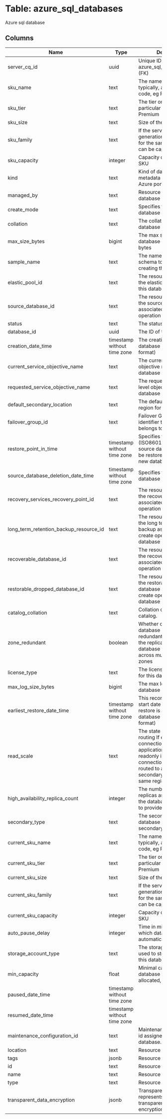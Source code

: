 
# Table: azure_sql_databases
Azure sql database
## Columns
| Name        | Type           | Description  |
| ------------- | ------------- | -----  |
|server_cq_id|uuid|Unique ID of azure_sql_servers table (FK)|
|sku_name|text|The name of the SKU, typically, a letter + Number code, eg P3|
|sku_tier|text|The tier or edition of the particular SKU, eg Basic, Premium|
|sku_size|text|Size of the particular SKU|
|sku_family|text|If the service has different generations of hardware, for the same SKU, then that can be captured here|
|sku_capacity|integer|Capacity of the particular SKU|
|kind|text|Kind of database This is metadata used for the Azure portal experience|
|managed_by|text|Resource that manages the database|
|create_mode|text|Specifies the mode of database creation.|
|collation|text|The collation of the database|
|max_size_bytes|bigint|The max size of the database expressed in bytes|
|sample_name|text|The name of the sample schema to apply when creating this database.|
|elastic_pool_id|text|The resource identifier of the elastic pool containing this database|
|source_database_id|text|The resource identifier of the source database associated with create operation of this database|
|status|text|The status of the database.|
|database_id|uuid|The ID of the database|
|creation_date_time|timestamp without time zone|The creation date of the database (ISO8601 format)|
|current_service_objective_name|text|The current service level objective name of the database|
|requested_service_objective_name|text|The requested service level objective name of the database|
|default_secondary_location|text|The default secondary region for this database|
|failover_group_id|text|Failover Group resource identifier that this database belongs to|
|restore_point_in_time|timestamp without time zone|Specifies the point in time (ISO8601 format) of the source database that will be restored to create the new database|
|source_database_deletion_date_time|timestamp without time zone|Specifies the time that the database was deleted|
|recovery_services_recovery_point_id|text|The resource identifier of the recovery point associated with create operation of this database|
|long_term_retention_backup_resource_id|text|The resource identifier of the long term retention backup associated with create operation of this database|
|recoverable_database_id|text|The resource identifier of the recoverable database associated with create operation of this database|
|restorable_dropped_database_id|text|The resource identifier of the restorable dropped database associated with create operation of this database|
|catalog_collation|text|Collation of the metadata catalog.|
|zone_redundant|boolean|Whether or not this database is zone redundant, which means the replicas of this database will be spread across multiple availability zones|
|license_type|text|The license type to apply for this database.|
|max_log_size_bytes|bigint|The max log size for this database|
|earliest_restore_date_time|timestamp without time zone|This records the earliest start date and time that restore is available for this database (ISO8601 format)|
|read_scale|text|The state of read-only routing If enabled, connections that have application intent set to readonly in their connection string may be routed to a readonly secondary replica in the same region.|
|high_availability_replica_count|integer|The number of secondary replicas associated with the database that are used to provide high availability|
|secondary_type|text|The secondary type of the database if it is a secondary.|
|current_sku_name|text|The name of the SKU, typically, a letter + Number code, eg P3|
|current_sku_tier|text|The tier or edition of the particular SKU, eg Basic, Premium|
|current_sku_size|text|Size of the particular SKU|
|current_sku_family|text|If the service has different generations of hardware, for the same SKU, then that can be captured here|
|current_sku_capacity|integer|Capacity of the particular SKU|
|auto_pause_delay|integer|Time in minutes after which database is automatically paused.|
|storage_account_type|text|The storage account type used to store backups for this database.|
|min_capacity|float|Minimal capacity that database will always have allocated, if not paused|
|paused_date_time|timestamp without time zone||
|resumed_date_time|timestamp without time zone||
|maintenance_configuration_id|text|Maintenance configuration id assigned to the database.|
|location|text|Resource location|
|tags|jsonb|Resource tags|
|id|text|Resource ID|
|name|text|Resource name|
|type|text|Resource type|
|transparent_data_encryption|jsonb|TransparentDataEncryption represents a database transparent data encryption configuration|
